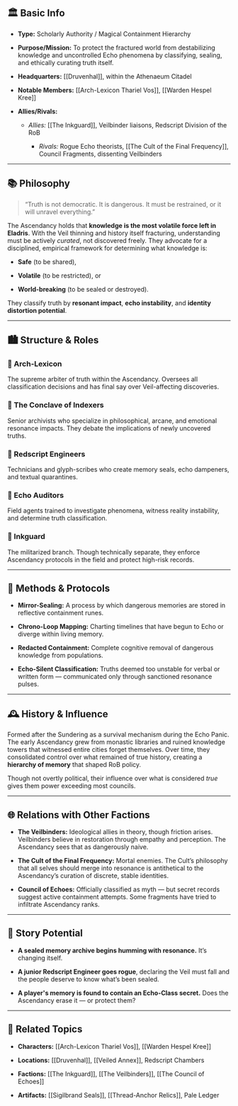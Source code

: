 ## 🏛️ Basic Info

- **Type:** Scholarly Authority / Magical Containment Hierarchy
    
- **Purpose/Mission:** To protect the fractured world from destabilizing knowledge and uncontrolled Echo phenomena by classifying, sealing, and ethically curating truth itself.
    
- **Headquarters:** [[Druvenhal]], within the Athenaeum Citadel
    
- **Notable Members:** [[Arch-Lexicon Thariel Vos]], [[Warden Hespel Kree]]
    
- **Allies/Rivals:**
    
    - _Allies:_ [[The Inkguard]], Veilbinder liaisons, Redscript Division of the RoB
        
	    - _Rivals:_ Rogue Echo theorists, [[The Cult of the Final Frequency]], Council Fragments, dissenting Veilbinders
        

---

## 📚 Philosophy

> “Truth is not democratic. It is dangerous. It must be restrained, or it will unravel everything.”

The Ascendancy holds that **knowledge is the most volatile force left in Eladris**. With the Veil thinning and history itself fracturing, understanding must be actively _curated_, not discovered freely. They advocate for a disciplined, empirical framework for determining what knowledge is:

- **Safe** (to be shared),
    
- **Volatile** (to be restricted), or
    
- **World-breaking** (to be sealed or destroyed).
    

They classify truth by **resonant impact**, **echo instability**, and **identity distortion potential**.

---

## 🏙️ Structure & Roles

### 🔹 Arch-Lexicon

The supreme arbiter of truth within the Ascendancy. Oversees all classification decisions and has final say over Veil-affecting discoveries.

### 🔹 The Conclave of Indexers

Senior archivists who specialize in philosophical, arcane, and emotional resonance impacts. They debate the implications of newly uncovered truths.

### 🔹 Redscript Engineers

Technicians and glyph-scribes who create memory seals, echo dampeners, and textual quarantines.

### 🔹 Echo Auditors

Field agents trained to investigate phenomena, witness reality instability, and determine truth classification.

### 🔹 Inkguard

The militarized branch. Though technically separate, they enforce Ascendancy protocols in the field and protect high-risk records.

---

## 📖 Methods & Protocols

- **Mirror-Sealing:** A process by which dangerous memories are stored in reflective containment runes.
    
- **Chrono-Loop Mapping:** Charting timelines that have begun to Echo or diverge within living memory.
    
- **Redacted Containment:** Complete cognitive removal of dangerous knowledge from populations.
    
- **Echo-Silent Classification:** Truths deemed too unstable for verbal or written form — communicated only through sanctioned resonance pulses.
    

---

## 🕰️ History & Influence

Formed after the Sundering as a survival mechanism during the Echo Panic. The early Ascendancy grew from monastic libraries and ruined knowledge towers that witnessed entire cities forget themselves. Over time, they consolidated control over what remained of true history, creating a **hierarchy of memory** that shaped RoB policy.

Though not overtly political, their influence over what is considered _true_ gives them power exceeding most councils.

---

## 🌐 Relations with Other Factions

- **The Veilbinders:** Ideological allies in theory, though friction arises. Veilbinders believe in restoration through empathy and perception. The Ascendancy sees that as dangerously naive.
    
- **The Cult of the Final Frequency:** Mortal enemies. The Cult’s philosophy that all selves should merge into resonance is antithetical to the Ascendancy’s curation of discrete, stable identities.
    
- **Council of Echoes:** Officially classified as myth — but secret records suggest active containment attempts. Some fragments have tried to infiltrate Ascendancy ranks.
    

---

## 🧩 Story Potential

- **A sealed memory archive begins humming with resonance.** It’s changing itself.
    
- **A junior Redscript Engineer goes rogue**, declaring the Veil must fall and the people deserve to know what’s been sealed.
    
- **A player's memory is found to contain an Echo-Class secret.** Does the Ascendancy erase it — or protect them?
    

---

## 🔗 Related Topics

- **Characters:** [[Arch-Lexicon Thariel Vos]], [[Warden Hespel Kree]]
    
- **Locations:** [[Druvenhal]], [[Veiled Annex]], Redscript Chambers
    
- **Factions:** [[The Inkguard]], [[The Veilbinders]], [[The Council of Echoes]]
    
- **Artifacts:** [[Sigilbrand Seals]], [[Thread-Anchor Relics]], Pale Ledger